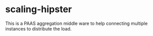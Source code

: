 scaling-hipster
===============

This is a PAAS aggregation middle ware to help connecting multiple instances to distribute the load.  
